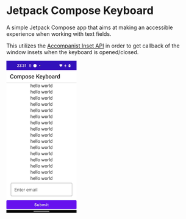 # Jetpack Compose Keyboard

A simple Jetpack Compose app that aims at making an accessible experience when working with text fields. 

This utilizes the [Accompanist Inset API](https://google.github.io/accompanist/insets/) in order to get callback of the window insets when the keyboard is opened/closed. 

![](img/compose-keyboard.gif)